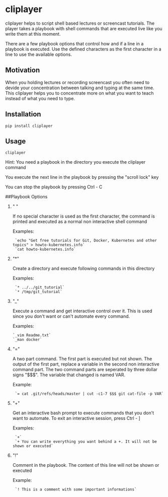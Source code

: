 # cliplayer
cliplayer helps to script shell based lectures or screencast tutorials. The player takes a playbook with shell commands that are executed live like you write them at this moment.

There are a few playbook options that control how and if a line in a playbook is executed. Use the defined characters as the first character in a line to use the available options.

## Motivation
When you holding lectures or recording screencast you often need to devide your concentration between talking and typing at the same time. This cliplayer helps you to concentrate more on what you want to teach instead of what you need to type.

## Installation

`pip install cliplayer`

## Usage

`cliplayer`

Hint: You need a playbook in the directory you execute the cliplayer command

You execute the next line in the playbook by pressing the "scroll lock" key

You can stop the playbook by pressing Ctrl - C 

##Playbook Options

1. " "  
    
    If no special character is used as the first character, the command is printed
    and executed as a normal non interactive shell command

    Examples:

        `echo "Get free tutorials for Git, Docker, Kubernetes and other topics" > howto-kubernetes.info`
        `cat howto-kubernetes.info`


1. "*"

    Create a directory and execute following commands in this directory

    Examples:

        `* ../../git_tutorial`
        `* /tmp/git_tutorial`


1. "_"

    Execute a command and get interactive control over it.
    This is used since you don't want or can't automate every command.

    Examples:

       `_vim Readme.txt`
       `_man docker`


1. "="
    
    A two part command. The first part is executed but not shown. The output of the first part, 
    replace a variable in the second non interactive command part. The two command parts are seperated by three
    dollar signs "$$$". The variable that changed is named VAR.

    Example:

        `= cat .git/refs/heads/master | cut -c1-7 $$$ git cat-file -p VAR`


1. "+"
    
    Get an interactive bash prompt to execute commands that you don't want to automate.
    To exit an interactive session, press Ctrl - ] 

    Examples:

        `+`
        `+ You can write everything you want behind a +. It will not be shown or executed`


1. "!"

    Comment in the playbook. The content of this line will not be shown or executed

    Example:

        `! This is a comment with some important informations`
